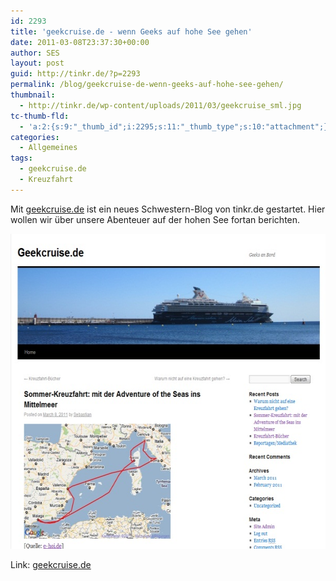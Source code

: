```yaml
---
id: 2293
title: 'geekcruise.de - wenn Geeks auf hohe See gehen'
date: 2011-03-08T23:37:30+00:00
author: SES
layout: post
guid: http://tinkr.de/?p=2293
permalink: /blog/geekcruise-de-wenn-geeks-auf-hohe-see-gehen/
thumbnail:
  - http://tinkr.de/wp-content/uploads/2011/03/geekcruise_sml.jpg
tc-thumb-fld:
  - 'a:2:{s:9:"_thumb_id";i:2295;s:11:"_thumb_type";s:10:"attachment";}'
categories:
  - Allgemeines
tags:
  - geekcruise.de
  - Kreuzfahrt
---
```

Mit [geekcruise.de](http://www.geekcruise.de) ist ein neues Schwestern-Blog von tinkr.de gestartet. Hier wollen wir über unsere Abenteuer auf der hohen See fortan berichten.

[
<img loading="lazy" src="/assets/2011/03/geekcruise.jpg" alt="" title="geekcruise.de" width="606" height="504" class="alignnone size-full wp-image-2294" />](http://www.geekcruise.de)

Link: [geekcruise.de](http://www.geekcruise.de)
